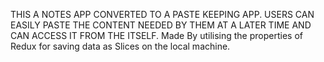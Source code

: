 THIS A NOTES APP CONVERTED TO A PASTE KEEPING APP. USERS CAN EASILY PASTE THE CONTENT NEEDED BY THEM AT A LATER TIME AND CAN ACCESS IT FROM THE ITSELF.
Made By utilising the properties of Redux for saving data as Slices on the local machine.
